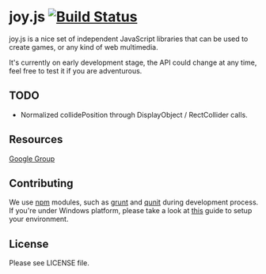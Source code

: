 # joy.js [![Build Status](https://secure.travis-ci.org/joyjs/joy.js.png)](http://travis-ci.org/joyjs/joy.js)

joy.js is a nice set of independent JavaScript libraries that can be used to
create games, or any kind of web multimedia.

It's currently on early development stage, the API could change at any time,
feel free to test it if you are adventurous.

## TODO

  - Normalized collidePosition through DisplayObject / RectCollider calls.

## Resources

[Google Group](https://groups.google.com/forum/#!forum/joyjs)

## Contributing

We use [npm](https://npmjs.org) modules, such as [grunt](https://github.com/gruntjs/grunt) and
[qunit](https://github.com/gruntjs/grunt-contrib-qunit)  during development process.
If you're under Windows platform, please take a look at
[this](https://gist.github.com/2489540) guide to setup your environment.


## License

Please see LICENSE file.
